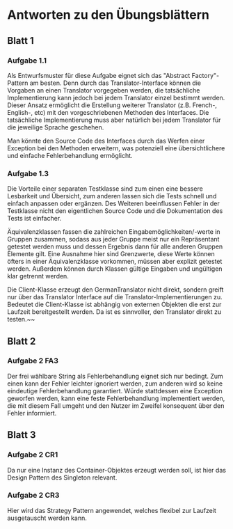 # Antworten zu den Übungsblättern

## Blatt 1

### Aufgabe 1.1

Als Entwurfsmuster für diese Aufgabe eignet sich das "Abstract Factory"-Pattern am besten.
Denn durch das Translator-Interface können die Vorgaben an einen Translator vorgegeben werden, die tatsächliche
Implementierung kann jedoch bei jedem Translator einzel bestimmt werden. Dieser Ansatz ermöglicht die
Erstellung weiterer Translator (z.B. French-, English-, etc) mit den vorgeschriebenen Methoden des Interfaces.
Die tatsächliche Implementierung muss aber natürlich bei jedem Translator für die jeweilige Sprache geschehen.

Man könnte den Source Code des Interfaces durch das Werfen einer Exception bei den Methoden erweitern, was
potenziell eine übersichtlichere und einfache Fehlerbehandlung ermöglicht.

### Aufgabe 1.3

Die Vorteile einer separaten Testklasse sind zum einen eine bessere Lesbarkeit und Übersicht, zum anderen
lassen sich die Tests schnell und einfach anpassen oder ergänzen. Des Weiteren beeinflussen Fehler in der
Testklasse nicht den eigentlichen Source Code und die Dokumentation des Tests ist einfacher.

Äquivalenzklassen fassen die zahlreichen Eingabemöglichkeiten/-werte in Gruppen zusammen, sodass aus
jeder Gruppe meist nur ein Repräsentant getestet werden muss und dessen Ergebnis dann für alle anderen
Gruppen Elemente gilt. Eine Ausnahme hier sind Grenzwerte, diese Werte können öfters in einer Äquivalenzklasse
vorkommen, müssen aber explizit getestet werden. Außerdem können durch Klassen gültige Eingaben und ungültigen klar
getrennt werden.

Die Client-Klasse erzeugt den GermanTranslator nicht direkt, sondern greift nur über das Translator Interface
auf die Translator-Implementierungen zu. Bedeutet die Client-Klasse ist abhängig von externen Objekten die erst
zur Laufzeit bereitgestellt werden. Da ist es sinnvoller, den Translator direkt zu testen.~~

## Blatt 2

### Aufgabe 2 FA3

Der frei wählbare String als Fehlerbehandlung eignet sich nur bedingt. Zum einen kann der Fehler leichter ignoriert
werden, zum anderen wird so keine eindeutige Fehlerbehandlung garantiert. Würde stattdessen eine Exception geworfen
werden, kann eine feste Fehlerbehandlung implementiert werden, die mit diesem Fall umgeht und den Nutzer im Zweifel
konsequent über den Fehler informiert.


## Blatt 3

### Aufgabe 2 CR1
Da nur eine Instanz des Container-Objektes erzeugt werden soll, ist hier das Design Pattern des Singleton relevant.

### Aufgabe 2 CR3
Hier wird das Strategy Pattern angewendet, welches flexibel zur Laufzeit ausgetauscht werden kann.